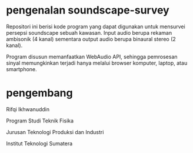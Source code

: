 # pengenalan soundscape-survey
Repositori ini berisi kode program yang dapat digunakan untuk mensurvei persepsi soundscape sebuah kawasan. Input audio berupa rekaman ambisonik (4 kanal) sementara output audio berupa binaural stereo (2 kanal).

Program disusun memanfaatkan WebAudio API, sehingga pemrosesan sinyal memungkinkan terjadi hanya melalui browser komputer, laptop, atau smartphone.

# pengembang
Rifqi Ikhwanuddin

Program Studi Teknik Fisika

Jurusan Teknologi Produksi dan Industri

Institut Teknologi Sumatera

